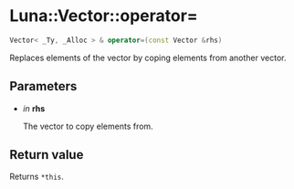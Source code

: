 # Luna::Vector::operator=

```c++
Vector< _Ty, _Alloc > & operator=(const Vector &rhs)
```

Replaces elements of the vector by coping elements from another vector. 



## Parameters
* *in* **rhs**

    The vector to copy elements from. 

## Return value
Returns `*this`. 

